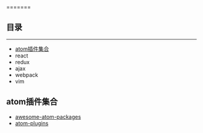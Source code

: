 =======
## 目录
---
- [atom插件集合](#atom插件集合)
- react
- redux
- ajax
- webpack
- vim



## <span id="atom">atom插件集合</span>
- [awesome-atom-packages](https://github.com/shery15/awesome-atom-packages/blob/master/README-zh.md)
- [atom-plugins](https://github.com/kompasim/atom-plugins/blob/master/README.md)
